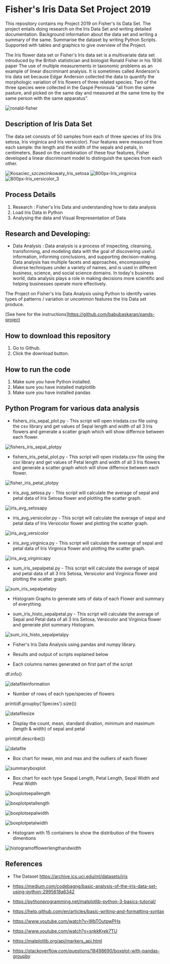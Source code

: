 # Fisher's Iris Data Set Project 2019


This repository contains my  Project 2019 on Fisher's Iis Data Set.  The project entails doing research on the Iris Data Set and writing detailed documentation.  Background information about the data set and writing a summary of the same.  Summarise the dataset by writing Python Scripts.  Supported with tables and graphics to give overview of the Project.

The Iris flower data set or Fisher's Iris data set is a multivariate data set introduced by the British statistician and biologist Ronald Fisher in his 1936 paper The use of multiple measurements in taxonomic problems as an example of linear discriminant analysis. It is sometimes called Anderson's Iris data set because Edgar Anderson collected the data to quantify the morphologic variation of Iris flowers of three related species. Two of the three species were collected in the Gaspé Peninsula "all from the same pasture, and picked on the same day and measured at the same time by the same person with the same apparatus".

![ronald-fisher](https://user-images.githubusercontent.com/48861486/56838903-dc6c6900-6877-11e9-80eb-25758e5e3431.JPG)

## Description of Iris Data Set

The data set consists of 50 samples from each of three species of Iris (Iris setosa, Iris virginica and Iris versicolor). Four features were measured from each sample: the length and the width of the sepals and petals, in centimeters. Based on the combination of these four features, Fisher developed a linear discriminant model to distinguish the species from each other. 


![Kosaciec_szczecinkowaty_Iris_setosa](https://user-images.githubusercontent.com/48861486/56839483-9cf34c00-687a-11e9-9040-73e8284c8366.jpg)
![800px-Iris_virginica](https://user-images.githubusercontent.com/48861486/56839491-a086d300-687a-11e9-8b49-3f93aea338a1.jpg)
![800px-Iris_versicolor_3](https://user-images.githubusercontent.com/48861486/56839493-a2509680-687a-11e9-9f68-76efa0bcf811.jpg)

## Process Details

1. Research : Fisher's Iris Data and understanding how to data analysis
2. Load Iris Data in Python
3. Analysing the data and Visual Rrepresentation of Data

## Research and Developing:

* Data Analysis : Data analysis is a process of inspecting, cleansing, transforming, and modeling data with the goal of discovering useful information, informing conclusions, and supporting decision-making. Data analysis has multiple facets and approaches, encompassing diverse techniques under a variety of names, and is used in different business, science, and social science domains. In today's business world, data analysis plays a role in making decisions more scientific and helping businesses operate more effectively.

The Project on Fisher's Iris Data Analysis using Python to identify varies types of patterns / variation or uncommon features the Iris Data set produce.



[See here for the instructions]https://github.com/babubaskaran/pands-project

## How to download this repository

1. Go to Github.
2. Click the download button.

## How to run the code

1. Make sure you have Python installed.
2. Make sure you have installed matplotlib
3. Make sure you have installed pandas


## Python Program for various data analysis

* fishers_iris_sepal_plot.py - This script will open irisdata.csv file using the csv library and get values of Sepal length and width of all 3 Iris flowers and generate a scatter graph which will show differnce between each flower.

![fishers_iris_sepal_plotpy](https://user-images.githubusercontent.com/48861486/56870048-069d6280-6a01-11e9-9617-352a367c911b.png)

* fishers_iris_petal_plot.py - This script will open irisdata.csv file using the csv library and get values of Petal length and width of all 3 Iris flowers and generate a scatter graph which will show differnce between each flower.

![fisher_iris_petal_plotpy](https://user-images.githubusercontent.com/48861486/56870141-aa3b4280-6a02-11e9-90b9-8bb86a7c3e14.png)

* iris_avg_setosa.py - This script will calculate the average of sepal and petal data of Iris Setosa flower and plotting the scatter graph.

![iris_avg_setosapy](https://user-images.githubusercontent.com/48861486/56870254-bfb16c00-6a04-11e9-8135-93e11219b2cd.png)

* iris_avg_versicolor.py - This script will calculate the average of sepal and petal data of Iris Versicolor flower and plotting the scatter graph.

![iris_avg_versicolor](https://user-images.githubusercontent.com/48861486/56870277-13bc5080-6a05-11e9-901c-18700d6f0df5.png)

* iris_avg_virginica.py - This script will calculate the average of sepal and petal data of Iris Virginica flower and plotting the scatter graph.

![iris_avg_virginicapy](https://user-images.githubusercontent.com/48861486/56870288-2f275b80-6a05-11e9-8cdf-d072e9238edb.png)


* sum_iris_sepalpetal.py - This script will calculate the average of sepal and petal data of all 3 Iris Setosa, Versicolor and Virginica flower and plotting the scatter graph.

![sum_iris_sepalpetalpy](https://user-images.githubusercontent.com/48861486/56870369-4a469b00-6a06-11e9-9a70-821b912f082c.png)

* Histogram Graphs to generate sets of data of each Flower and summary of everything.

* sum_iris_histo_sepalpetal.py - This script will calculate the average of Sepal and Petal data of all 3 Iris Setosa, Versicolor and Virginica flower and generate plot summary Histogram.

![sum_iris_histo_sepalpetalpy](https://user-images.githubusercontent.com/48861486/56870410-e2dd1b00-6a06-11e9-960f-dc611ede6081.png)

* Fisher's Iris Data Analysis using pandas and numpy library.

* Results and output of scripts explained below

* Each columns names generated on first part of the script

df.info()

![datafileinformation](https://user-images.githubusercontent.com/48861486/56870483-d6a58d80-6a07-11e9-8819-3cf46b97fee4.JPG)


* Number of rows of each type/species of flowers

print(df.groupby('Species').size())

![datafilesize](https://user-images.githubusercontent.com/48861486/56870501-3dc34200-6a08-11e9-9088-40281e1fa908.JPG)

* Display the count, mean, standard divation, minimum and maximum (length & width) of sepal and petal

print(df.describe())

![datafile](https://user-images.githubusercontent.com/48861486/56870536-c17d2e80-6a08-11e9-9f4d-7198322be18e.JPG)

* Box chart for mean, min and max and the outliers of each flower

![summaryboxplot](https://user-images.githubusercontent.com/48861486/56870552-26388900-6a09-11e9-887c-e9f7b48e821c.png)

* Box chart for each type Seapal Length, Petal Length, Sepal Width and Petal Width

![boxplotsepallength](https://user-images.githubusercontent.com/48861486/56870586-91825b00-6a09-11e9-9306-f3b477df34a4.png)

![boxplotpetallength](https://user-images.githubusercontent.com/48861486/56870590-9ba45980-6a09-11e9-8245-8b6398af436e.png)

![boxplotsepalwidth](https://user-images.githubusercontent.com/48861486/56870596-a363fe00-6a09-11e9-8cac-744092630ec2.png)

![boxplotpetalwidth](https://user-images.githubusercontent.com/48861486/56870600-a9f27580-6a09-11e9-99e5-7928102fd27b.png)

* Histogram with 15 containers to show the distribution of the flowers dimentions

![histogramofflowerlengthandwidth](https://user-images.githubusercontent.com/48861486/56870617-ddcd9b00-6a09-11e9-8381-fdc2644f8466.png)










## References

* The Dataset https://archive.ics.uci.edu/ml/datasets/iris
 
* https://medium.com/codebagng/basic-analysis-of-the-iris-data-set-using-python-2995618a6342

* https://pythonprogramming.net/matplotlib-python-3-basics-tutorial/

* https://help.github.com/en/articles/basic-writing-and-formatting-syntax

* https://www.youtube.com/watch?v=WbTOutpwPHs

* https://www.youtube.com/watch?v=snkkKrek7TU

* https://matplotlib.org/api/markers_api.html

* https://stackoverflow.com/questions/18498690/boxplot-with-pandas-groupby


